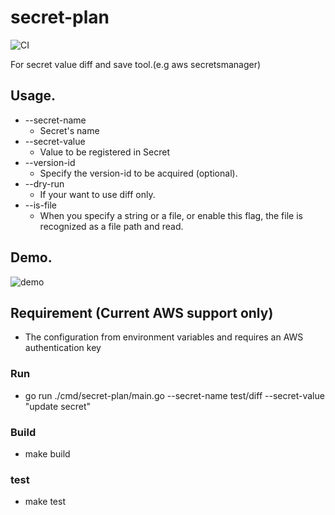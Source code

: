 # secret-plan

![CI](https://github.com/yutachaos/secret-plan/workflows/CI/badge.svg)

For secret value diff and save tool.(e.g aws secretsmanager)

## Usage. 
- --secret-name
   - Secret's name 
- --secret-value 
   - Value to be registered in Secret
- --version-id
   - Specify the version-id to be acquired (optional).
- --dry-run
   - If your want to use diff only. 
- --is-file
   - When you specify a string or a file, or enable this flag, the file is recognized as a file path and read.

## Demo. 

![demo](./demo.gif)

## Requirement (Current AWS support only)
- The configuration from environment variables and requires an AWS authentication key

### Run
- go run ./cmd/secret-plan/main.go --secret-name test/diff --secret-value "update secret"

### Build
- make build

### test 
- make test 
